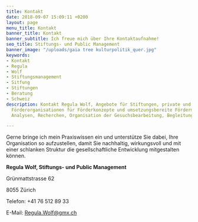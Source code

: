 ```yaml
---
title: Kontakt
date: 2018-09-07 15:09:11 +0200
layout: page
menu_title: Kontakt
banner_title: Kontakt
banner_subtitle: Ich freue mich über Ihre Kontaktaufnahme!
seo_title: Stiftungs- und Public Management
banner_image: "/uploads/gaia tree kulturpolitik_quer.jpg"
keywords:
- Kontakt
- Regula
- Wolf
- Stiftungsmanagement
- Sitfung
- Stiftungen
- Beratung
- Schweiz
description: Kontakt Regula Wolf, Angebote für Stiftungen, private und öffentliche
  Förderorganisationen für Förderkonzepte und umsetzungsbereite Fördermassnahmen,
  Analysen, Recherchen, Organisation der Gesuchsbearbeitung, Begleitung der Neupositionierung

---
```

Gerne bringe ich mein Praxiswissen ein und unterstütze Sie dabei, Ihre Organisation so aufzustellen, damit Sie nachhaltig, wirkungsvoll und mit einer schlanken Struktur die gesellschaftliche Entwicklung mitgestalten können. 

**Regula Wolf, Stiftungs- und Public Management**

Grünmattstrasse 62

8055 Zürich

Telefon: +41 76 512 89 33

E-Mail: [Regula.Wolf@gmx.ch]()